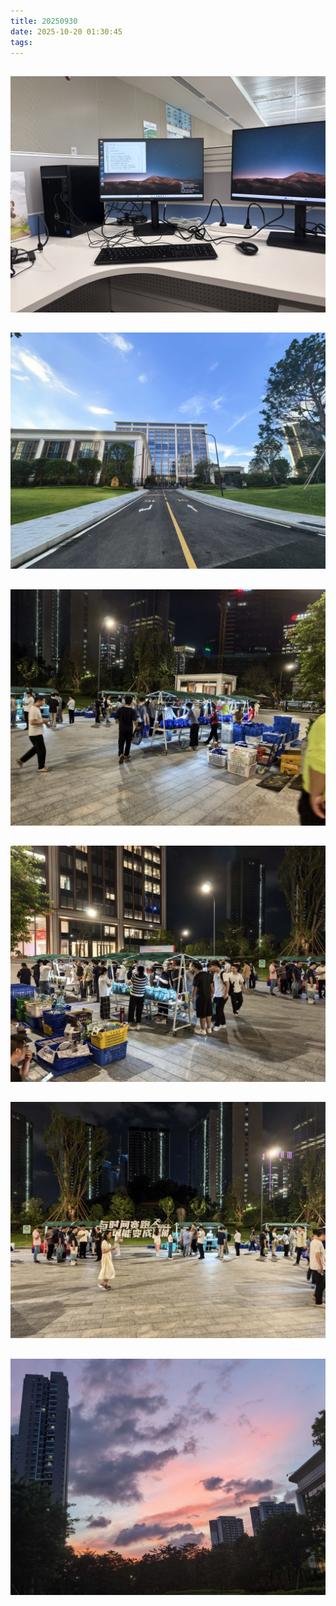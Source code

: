 ```yaml
---
title: 20250930
date: 2025-10-20 01:30:45
tags:
---
```


## 

##

<img src="20250930/20250930-1.jpeg" alt="工位" style="zoom:70%;" />



##

<img src="20250930/20250930-2.jpeg" alt="公司门口" style="zoom:70%;" />



##

<img src="20250930/20250930-3.jpeg" alt="公司夜宵" style="zoom:70%;" />

##

<img src="20250930/20250930-4.jpeg" alt="公司夜宵" style="zoom:70%;" />



##

<img src="20250930/20250930-5.jpeg" alt="公司夜宵" style="zoom:70%;" />

##

<img src="20250930/20250930-6.jpeg" alt="深圳的晚霞" style="zoom:70%;" />
